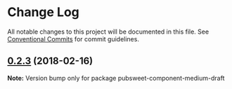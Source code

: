 # Change Log

All notable changes to this project will be documented in this file.
See [Conventional Commits](https://conventionalcommits.org) for commit guidelines.

<a name="0.2.3"></a>

## [0.2.3](https://gitlab.coko.foundation/pubsweet/pubsweet/compare/pubsweet-component-medium-draft@0.2.2...pubsweet-component-medium-draft@0.2.3) (2018-02-16)

**Note:** Version bump only for package pubsweet-component-medium-draft

